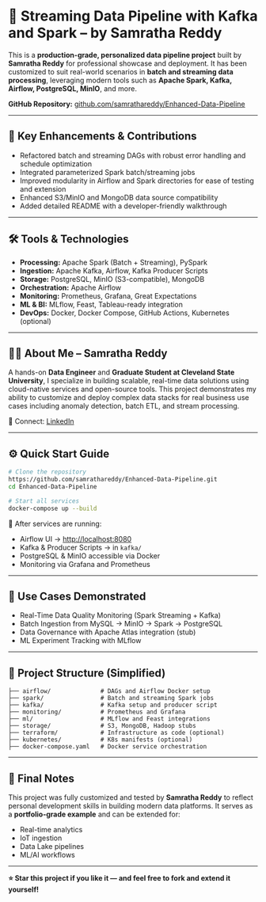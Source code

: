 # 🚀 Streaming Data Pipeline with Kafka and Spark – by Samratha Reddy

This is a **production-grade, personalized data pipeline project** built by **Samratha Reddy** for professional showcase and deployment. It has been customized to suit real-world scenarios in **batch and streaming data processing**, leveraging modern tools such as **Apache Spark, Kafka, Airflow, PostgreSQL, MinIO**, and more.

**GitHub Repository:** [github.com/samrathareddy/Enhanced-Data-Pipeline](https://github.com/samrathareddy/Enhanced-Data-Pipeline)

---

## 📌 Key Enhancements & Contributions

* Refactored batch and streaming DAGs with robust error handling and schedule optimization
* Integrated parameterized Spark batch/streaming jobs
* Improved modularity in Airflow and Spark directories for ease of testing and extension
* Enhanced S3/MinIO and MongoDB data source compatibility
* Added detailed README with a developer-friendly walkthrough

---

## 🛠️ Tools & Technologies

* **Processing:** Apache Spark (Batch + Streaming), PySpark
* **Ingestion:** Apache Kafka, Airflow, Kafka Producer Scripts
* **Storage:** PostgreSQL, MinIO (S3-compatible), MongoDB
* **Orchestration:** Apache Airflow
* **Monitoring:** Prometheus, Grafana, Great Expectations
* **ML & BI:** MLflow, Feast, Tableau-ready integration
* **DevOps:** Docker, Docker Compose, GitHub Actions, Kubernetes (optional)

---

## 👨‍💻 About Me – Samratha Reddy

A hands-on **Data Engineer** and **Graduate Student at Cleveland State University**, I specialize in building scalable, real-time data solutions using cloud-native services and open-source tools. This project demonstrates my ability to customize and deploy complex data stacks for real business use cases including anomaly detection, batch ETL, and stream processing.

🔗 Connect: [LinkedIn](https://www.linkedin.com/in/samrathareddy)

---

## ⚙️ Quick Start Guide

```bash
# Clone the repository
https://github.com/samrathareddy/Enhanced-Data-Pipeline.git
cd Enhanced-Data-Pipeline

# Start all services
docker-compose up --build
```

📌 After services are running:

* Airflow UI → [http://localhost:8080](http://localhost:8080)
* Kafka & Producer Scripts → in `kafka/`
* PostgreSQL & MinIO accessible via Docker
* Monitoring via Grafana and Prometheus

---

## 🧩 Use Cases Demonstrated

* Real-Time Data Quality Monitoring (Spark Streaming + Kafka)
* Batch Ingestion from MySQL → MinIO → Spark → PostgreSQL
* Data Governance with Apache Atlas integration (stub)
* ML Experiment Tracking with MLflow

---

## 📁 Project Structure (Simplified)

```
├── airflow/              # DAGs and Airflow Docker setup
├── spark/                # Batch and streaming Spark jobs
├── kafka/                # Kafka setup and producer script
├── monitoring/           # Prometheus and Grafana
├── ml/                   # MLflow and Feast integrations
├── storage/              # S3, MongoDB, Hadoop stubs
├── terraform/            # Infrastructure as code (optional)
├── kubernetes/           # K8s manifests (optional)
├── docker-compose.yaml   # Docker service orchestration
```

---

## 🔐 Final Notes

This project was fully customized and tested by **Samratha Reddy** to reflect personal development skills in building modern data platforms. It serves as a **portfolio-grade example** and can be extended for:

* Real-time analytics
* IoT ingestion
* Data Lake pipelines
* ML/AI workflows

---

**⭐ Star this project if you like it — and feel free to fork and extend it yourself!**
